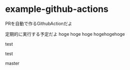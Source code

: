 # example-github-actions

PRを自動で作るGithubActionだよ

定期的に実行する予定だよ
hoge
hoge
hoge
hogehogehoge

test

test

master
